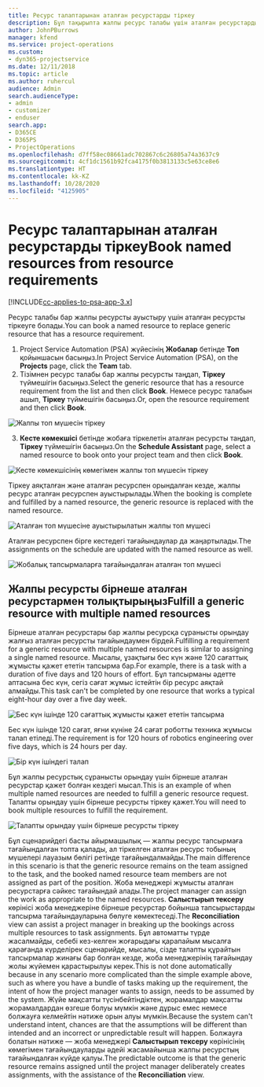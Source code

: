 ```yaml
---
title: Ресурс талаптарынан аталған ресурстарды тіркеу
description: Бұл тақырыпта жалпы ресурс талабы үшін аталған ресурстарды тіркеу туралы ақпарат берілген.
author: JohnPBurrows
manager: kfend
ms.service: project-operations
ms.custom:
- dyn365-projectservice
ms.date: 12/11/2018
ms.topic: article
ms.author: ruhercul
audience: Admin
search.audienceType:
- admin
- customizer
- enduser
search.app:
- D365CE
- D365PS
- ProjectOperations
ms.openlocfilehash: d7ff58ec08661adc702867c6c26805a74a3637c9
ms.sourcegitcommit: 4cf1dc1561b92fca4175f0b3813133c5e63ce8e6
ms.translationtype: HT
ms.contentlocale: kk-KZ
ms.lasthandoff: 10/28/2020
ms.locfileid: "4125905"
---
```

# <a name="book-named-resources-from-resource-requirements"></a><span data-ttu-id="4c743-103">Ресурс талаптарынан аталған ресурстарды тіркеу</span><span class="sxs-lookup"><span data-stu-id="4c743-103">Book named resources from resource requirements</span></span>

[!INCLUDE[cc-applies-to-psa-app-3.x](../includes/cc-applies-to-psa-app-3x.md)]

<span data-ttu-id="4c743-104">Ресурс талабы бар жалпы ресурсты ауыстыру үшін аталған ресурсты тіркеуге болады.</span><span class="sxs-lookup"><span data-stu-id="4c743-104">You can book a named resource to replace generic resource that has a resource requirement.</span></span>

1. <span data-ttu-id="4c743-105">Project Service Automation (PSA) жүйесінің **Жобалар** бетінде **Топ** қойыншасын басыңыз.</span><span class="sxs-lookup"><span data-stu-id="4c743-105">In Project Service Automation (PSA), on the **Projects** page, click the **Team** tab.</span></span>
2. <span data-ttu-id="4c743-106">Тізімнен ресурс талабы бар жалпы ресурсты таңдап, **Тіркеу** түймешігін басыңыз.</span><span class="sxs-lookup"><span data-stu-id="4c743-106">Select the generic resource that has a resource requirement from the list and then click **Book**.</span></span> <span data-ttu-id="4c743-107">Немесе ресурс талабын ашып, **Тіркеу** түймешігін басыңыз.</span><span class="sxs-lookup"><span data-stu-id="4c743-107">Or, open the resource requirement and then click **Book**.</span></span>


![Жалпы топ мүшесін тіркеу](media/RM-how-to-14.png)


3. <span data-ttu-id="4c743-109">**Кесте көмекшісі** бетінде жобаға тіркелетін аталған ресурсты таңдап, **Тіркеу** түймешігін басыңыз.</span><span class="sxs-lookup"><span data-stu-id="4c743-109">On the **Schedule Assistant** page, select a named resource to book onto your project team and then click **Book**.</span></span>

![Кесте көмекшісінің көмегімен жалпы топ мүшесін тіркеу](media/RM-how-to-15.png)

<span data-ttu-id="4c743-111">Тіркеу аяқталған және аталған ресурспен орындалған кезде, жалпы ресурс аталған ресурспен ауыстырылады.</span><span class="sxs-lookup"><span data-stu-id="4c743-111">When the booking is complete and fulfilled by a named resource, the generic resource is replaced with the named resource.</span></span>

![Аталған топ мүшесіне ауыстырылатын жалпы топ мүшесі](media/RM-how-to-16.png)

<span data-ttu-id="4c743-113">Аталған ресурспен бірге кестедегі тағайындаулар да жаңартылады.</span><span class="sxs-lookup"><span data-stu-id="4c743-113">The assignments on the schedule are updated with the named resource as well.</span></span>

![Жобалық тапсырмаларға тағайындалған аталған топ мүшесі](media/RM-how-to-17.png)

## <a name="fulfill-a-generic-resource-with-multiple-named-resources"></a><span data-ttu-id="4c743-115">Жалпы ресурсты бірнеше аталған ресурстармен толықтырыңыз</span><span class="sxs-lookup"><span data-stu-id="4c743-115">Fulfill a generic resource with multiple named resources</span></span>
<span data-ttu-id="4c743-116">Бірнеше аталған ресурстары бар жалпы ресурсқа сұранысты орындау жалғыз аталған ресурсты тағайындаумен бірдей.</span><span class="sxs-lookup"><span data-stu-id="4c743-116">Fulfilling a requirement for a generic resource with multiple named resources is similar to assigning a single named resource.</span></span> <span data-ttu-id="4c743-117">Мысалы, ұзақтығы бес күн және 120 сағаттық жұмысты қажет ететін тапсырма бар.</span><span class="sxs-lookup"><span data-stu-id="4c743-117">For example, there is a task with a duration of five days and 120 hours of effort.</span></span> <span data-ttu-id="4c743-118">Бұл тапсырманы әдетте аптасына бес күн, сегіз сағат жұмыс істейтін бір ресурс аяқтай алмайды.</span><span class="sxs-lookup"><span data-stu-id="4c743-118">This task can't be completed by one resource that works a typical eight-hour day over a five day week.</span></span> 

![Бес күн ішінде 120 сағаттық жұмысты қажет ететін тапсырма](media/RM-how-to-21.png)

<span data-ttu-id="4c743-120">Бес күн ішінде 120 сағат, яғни күніне 24 сағат роботты техника жұмысы талап етіледі.</span><span class="sxs-lookup"><span data-stu-id="4c743-120">The requirement is for 120 hours of robotics engineering over five days, which is 24 hours per day.</span></span>

![Бір күн ішіндегі талап](media/RM-how-to-22.png)

<span data-ttu-id="4c743-122">Бұл жалпы ресурстық сұранысты орындау үшін бірнеше аталған ресурстар қажет болған кездегі мысал.</span><span class="sxs-lookup"><span data-stu-id="4c743-122">This is an example of when multiple named resources are needed to fulfill a generic resource request.</span></span> <span data-ttu-id="4c743-123">Талапты орындау үшін бірнеше ресурсты тіркеу қажет.</span><span class="sxs-lookup"><span data-stu-id="4c743-123">You will need to book multiple resources to fulfill the requirement.</span></span>

![Талапты орындау үшін бірнеше ресурсты тіркеу](media/RM-how-to-23.png)

<span data-ttu-id="4c743-125">Бұл сценарийдегі басты айырмашылық — жалпы ресурс тапсырмаға тағайындалған топта қалады, ал тіркелген аталған ресурс тобының мүшелері лауазым бөлігі ретінде тағайындалмайды.</span><span class="sxs-lookup"><span data-stu-id="4c743-125">The main difference in this scenario is that the generic resource remains on the team assigned to the task, and the booked named resource team members are not assigned as part of the position.</span></span> <span data-ttu-id="4c743-126">Жоба менеджері жұмысты аталған ресурстарға сәйкес тағайындай алады.</span><span class="sxs-lookup"><span data-stu-id="4c743-126">The project manager can assign the work as appropriate to the named resources.</span></span> <span data-ttu-id="4c743-127">**Салыстырып тексеру** көрінісі жоба менеджеріне бірнеше ресурстар бойынша тапсырыстарды тапсырма тағайындауларына бөлуге көмектеседі.</span><span class="sxs-lookup"><span data-stu-id="4c743-127">The **Reconciliation** view can assist a project manager in breaking up the bookings across multiple resources to task assignments.</span></span> <span data-ttu-id="4c743-128">Бұл автоматты түрде жасалмайды, себебі кез-келген жоғарыдағы қарапайым мысалға қарағанда күрделірек сценарийде, мысалы, сізде талапты құрайтын тапсырмалар жинағы бар болған кезде, жоба менеджерінің тағайындау жолы жүйемен қарастырылуы керек.</span><span class="sxs-lookup"><span data-stu-id="4c743-128">This is not done automatically because in any scenario more complicated than the simple example above, such as where you have a bundle of tasks making up the requirement, the intent of how the project manager wants to assign, needs to be assumed by the system.</span></span> <span data-ttu-id="4c743-129">Жүйе мақсатты түсінбейтіндіктен, жорамалдар мақсатты жорамалдардан өзгеше болуы мүмкін және дұрыс емес немесе болжауға келмейтін нәтиже орын алуы мүмкін.</span><span class="sxs-lookup"><span data-stu-id="4c743-129">Because the system can't understand intent, chances are that the assumptions will be different than intended and an incorrect or unpredictable result will happen.</span></span> <span data-ttu-id="4c743-130">Болжауға болатын нәтиже — жоба менеджері **Салыстырып тексеру** көрінісінің көмегімен тағайындауларды әдейі жасамайынша жалпы ресурстың тағайындалған күйде қалуы.</span><span class="sxs-lookup"><span data-stu-id="4c743-130">The predictable outcome is that the generic resource remains assigned until the project manager deliberately creates assignments, with the assistance of the **Reconciliation** view.</span></span>


